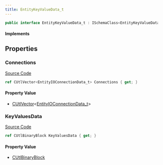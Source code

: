 ```yaml
---
title: EntityKeyValueData_t
---
```


```csharp
public interface EntityKeyValueData_t : ISchemaClass<EntityKeyValueData_t>, ISchemaField, ISchemaClass, INativeHandle
```

#### Implements

## Properties

### Connections

[Source Code](https://github.com/swiftly-solution/swiftlys2/blob/main/managed/src/SwiftlyS2.Generated/Schemas/Interfaces/EntityKeyValueData_t.cs#L17)

```csharp
ref CUtlVector<EntityIOConnectionData_t> Connections { get; }
```

#### Property Value

- [CUtlVector](/docs/api/-1)<[EntityIOConnectionData_t](/docs/api/shared/schemadefinitions/entityioconnectiondata_t)>

### KeyValuesData

[Source Code](https://github.com/swiftly-solution/swiftlys2/blob/main/managed/src/SwiftlyS2.Generated/Schemas/Interfaces/EntityKeyValueData_t.cs#L19)

```csharp
ref CUtlBinaryBlock KeyValuesData { get; }
```

#### Property Value

- [CUtlBinaryBlock](/docs/api/shared/natives/cutlbinaryblock)

